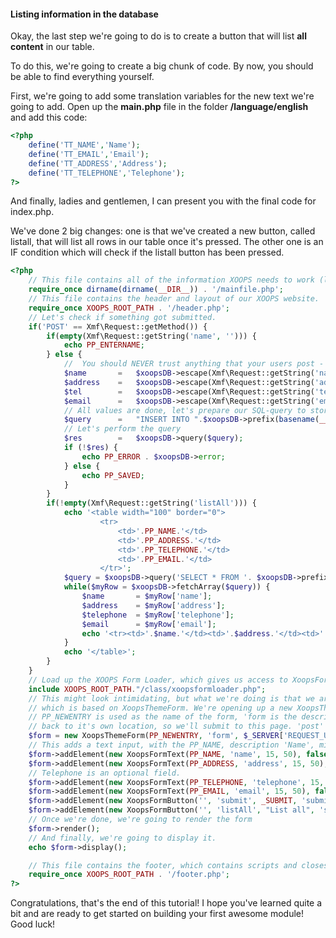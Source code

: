 #### Listing information in the database

Okay, the last step we're going to do is to create a button that will list **all content** in our table.

To do this, we're going to create a big chunk of code. By now, you should be able to find everything yourself.

First, we're going to add some translation variables for the new text we're going to add.
Open up the **main.php** file in the folder **/language/english** and add this code:

```php
<?php
    define('TT_NAME','Name');
    define('TT_EMAIL','Email');
    define('TT_ADDRESS','Address');
    define('TT_TELEPHONE','Telephone');
?>
```
And finally, ladies and gentlemen, I can present you with the final code for index.php.

We've done 2 big changes: one is that we've created a new button, called listall, that will list all rows in our table once it's pressed.
The other one is an IF condition which will check if the listall button has been pressed.
```php 
<?php
    // This file contains all of the information XOOPS needs to work (like the database information). It's the bootstrap of XOOPS, basicly.
    require_once dirname(dirname(__DIR__)) . '/mainfile.php';
    // This file contains the header and layout of our XOOPS website.
    require_once XOOPS_ROOT_PATH . '/header.php';
    // Let's check if something got submitted.
    if('POST' == Xmf\Request::getMethod()) {
        if(empty(Xmf\Request::getString('name', ''))) {
            echo PP_ENTERNAME;
        } else {
            //  You should NEVER trust anything that your users post - always first check the input.
            $name       =   $xoopsDB->escape(Xmf\Request::getString('name', ''));
            $address    =   $xoopsDB->escape(Xmf\Request::getString('address', ''));
            $tel        =   $xoopsDB->escape(Xmf\Request::getString('tel', ''));
            $email      =   $xoopsDB->escape(Xmf\Request::getString('email', ''));
            // All values are done, let's prepare our SQL-query to store this information
            $query      =   "INSERT INTO ".$xoopsDB->prefix(basename(__DIR__)."_myform")." (name, address, telephone, email) VALUES ('$name', '$address', '$tel', '$email' )";
            // Let's perform the query
            $res        =   $xoopsDB->query($query);
            if (!$res) {
                echo PP_ERROR . $xoopsDB->error;
            } else {
                echo PP_SAVED;
            }
        }
        if(!empty(Xmf\Request::getString('listAll'))) {
            echo '<table width="100" border="0">
                    <tr>
                        <td>'.PP_NAME.'</td>
                        <td>'.PP_ADDRESS.'</td>
                        <td>'.PP_TELEPHONE.'</td>
                        <td>'.PP_EMAIL.'</td>
                    </tr>';
            $query = $xoopsDB->query('SELECT * FROM '. $xoopsDB->prefix(basename(__DIR__)."_myform"));
            while($myRow = $xoopsDB->fetchArray($query)) {
                $name       = $myRow['name'];
                $address    = $myRow['address'];
                $telephone  = $myRow['telephone'];
                $email      = $myRow['email'];
                echo '<tr><td>'.$name.'</td><td>'.$address.'</td><td>'.$telephone.'</td><td>'.$email.'</td></tr>';
            }
            echo '</table>';
        }
    }
    // Load up the XOOPS Form Loader, which gives us access to XoopsForm
    include XOOPS_ROOT_PATH."/class/xoopsformloader.php";
    // This might look intimidating, but what we're doing is that we are creating a new form object here called $form,
    // which is based on XoopsThemeForm. We're opening up a new XoopsThemeForm and we give it some parameters.
    // PP_NEWENTRY is used as the name of the form, 'form is the description. $_SERVER['REQUEST_URI'] points the form
    // back to it's own location, so we'll submit to this page. 'post' makes it a POST method.
    $form = new XoopsThemeForm(PP_NEWENTRY, 'form', $_SERVER['REQUEST_URI'], 'post');
    // This adds a text input, with the PP_NAME, description 'Name', minimum length of 15 and maximum length of 75. True means that it's required.
    $form->addElement(new XoopsFormText(PP_NAME, 'name', 15, 50), false);
    $form->addElement(new XoopsFormText(PP_ADDRESS, 'address', 15, 50), false);
    // Telephone is an optional field.
    $form->addElement(new XoopsFormText(PP_TELEPHONE, 'telephone', 15, 50), false);
    $form->addElement(new XoopsFormText(PP_EMAIL, 'email', 15, 50), false);
    $form->addElement(new XoopsFormButton('', 'submit', _SUBMIT, 'submit'));
    $form->addElement(new XoopsFormButton('', 'listAll', "List all", 'submit'), false);
    // Once we're done, we're going to render the form
    $form->render();
    // And finally, we're going to display it.
    echo $form->display();

    // This file contains the footer, which contains scripts and closes our layout.
    require_once XOOPS_ROOT_PATH . '/footer.php';
?>
```

Congratulations, that's the end of this tutorial! I hope you've learned quite a bit and are ready to get started on building your first awesome module!
Good luck!